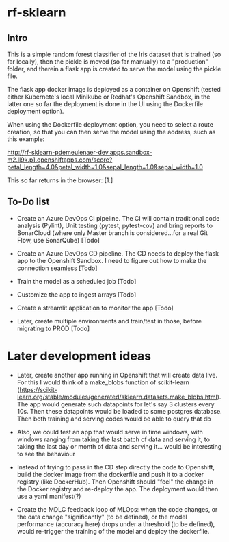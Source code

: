 # rf-sklearn

## Intro

This is a simple random forest classifier of the Iris dataset that is trained (so far locally), then the pickle is moved (so far manually) to a "production" folder, and therein a flask app is created to serve the model using the pickle file.

The flask app docker image is deployed as a container on Openshift (tested either Kubernete's local Minikube or Redhat's Openshift Sandbox, in the latter one so far the deployment is done in the UI using the Dockerfile deployment option).

When using the Dockerfile deployment option, you need to select a route creation, so that you can then serve the model using the address, such as this example:

http://rf-sklearn-pdemeulenaer-dev.apps.sandbox-m2.ll9k.p1.openshiftapps.com/score?petal_length=4.0&petal_width=1.0&sepal_length=1.0&sepal_width=1.0

This so far returns in the browser: [1.]

## To-Do list

* Create an Azure DevOps CI pipeline. The CI will contain traditional code analysis (Pylint), Unit testing (pytest, pytest-cov) and bring reports to SonarCloud (where only Master branch is considered...for a real Git Flow, use SonarQube) [Todo] 

* Create an Azure DevOps CD pipeline. The CD needs to deploy the flask app to the Openshift Sandbox. I need to figure out how to make the connection seamless [Todo]

* Train the model as a scheduled job [Todo]

* Customize the app to ingest arrays [Todo]

* Create a streamlit application to monitor the app [Todo]

* Later, create multiple environments and train/test in those, before migrating to PROD [Todo]

# Later development ideas

* Later, create another app running in Openshift that will create data live. For this I would think of a make_blobs function of scikit-learn (https://scikit-learn.org/stable/modules/generated/sklearn.datasets.make_blobs.html). The app would generate such datapoints for let's say 3 clusters every 10s. Then these datapoints would be loaded to some postgres database. Then both training and serving codes would be able to query that db

* Also, we could test an app that would serve in time windows, with windows ranging from taking the last batch of data and serving it, to taking the last day or month of data and serving it... would be interesting to see the behaviour

* Instead of trying to pass in the CD step directly the code to Openshift, build the docker image from the dockerfile and push it to a docker registry (like DockerHub). Then Openshift should "feel" the change in the Docker registry and re-deploy the app. The deployment would then use a yaml manifest(?)

* Create the MDLC feedback loop of MLOps: when the code changes, or the data change "significantly" (to be defined), or the model performance (accuracy here) drops under a threshold (to be defined), would re-trigger the training of the model and deploy the dockerfile.


